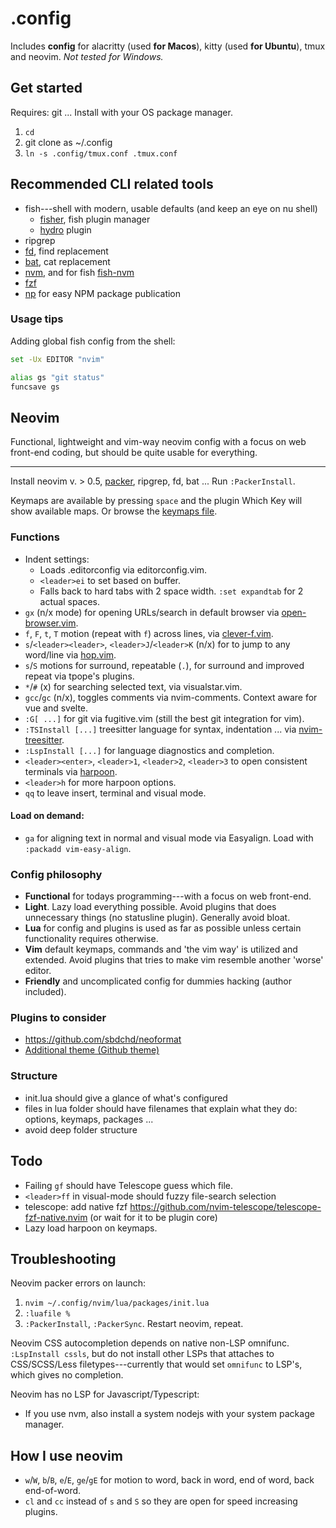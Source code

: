 # .config

Includes **config** for alacritty (used **for Macos**), kitty (used **for Ubuntu**), tmux and neovim. *Not tested for Windows.*

## Get started

Requires: git ... Install with your OS package manager.

1. `cd`
2. git clone as ~/.config
3. `ln -s .config/tmux.conf .tmux.conf`

## Recommended CLI related tools

- fish---shell with modern, usable defaults (and keep an eye on nu shell)
	- [fisher](https://github.com/jorgebucaran/fisher), fish plugin manager
	- [hydro](https://github.com/jorgebucaran/hydro) plugin
- ripgrep
- [fd](https://github.com/sharkdp/fd), find replacement
- [bat](https://github.com/sharkdp/bat), cat replacement
- [nvm](https://github.com/nvm-sh/nvm), and for fish [fish-nvm](https://github.com/FabioAntunes/fish-nvm)
- [fzf](https://github.com/junegunn/fzf)
- [np](https://github.com/sindresorhus/np) for easy NPM package publication

### Usage tips

Adding global fish config from the shell:

```sh
set -Ux EDITOR "nvim"

alias gs "git status"
funcsave gs
```

## Neovim

Functional, lightweight and vim-way neovim config with a focus on web front-end coding, but should be quite usable for everything.

---

Install neovim v. > 0.5, [packer](https://github.com/wbthomason/packer.nvim), ripgrep, fd, bat ... Run `:PackerInstall`.

Keymaps are available by pressing `space` and the plugin Which Key will show available maps. Or browse the [keymaps file](https://github.com/jssteinberg/config/blob/main/nvim/lua/keymaps.lua).

### Functions

- Indent settings:
	- Loads .editorconfig via editorconfig.vim.
	- `<leader>ei` to set based on buffer.
	- Falls back to hard tabs with 2 space width. `:set expandtab` for 2 actual spaces.
- `gx` (n/x mode) for opening URLs/search in default browser via [open-browser.vim](https://github.com/tyru/open-browser.vim).
- `f`, `F`, `t`, `T` motion (repeat with `f`) across lines, via [clever-f.vim](https://github.com/rhysd/clever-f.vim).
- `s`/`<leader><leader>`, `<leader>J`/`<leader>K` (n/x) for to jump to any word/line via [hop.vim](https://github.com/phaazon/hop.nvim).
- `s`/`S` motions for surround, repeatable (`.`), for surround and improved repeat via tpope's plugins.
- `*`/`#` (x) for searching selected text, via visualstar.vim.
- `gcc`/`gc` (n/x), toggles comments via nvim-comments. Context aware for vue and svelte.
- `:G[ ...]` for git via fugitive.vim (still the best git integration for vim).
- `:TSInstall [...]` treesitter language for syntax, indentation ... via [nvim-treesitter][nts].
- `:LspInstall [...]` for language diagnostics and completion.
- `<leader><enter>`, `<leader>1`, `<leader>2`, `<leader>3` to open consistent terminals via [harpoon](https://github.com/ThePrimeagen/harpoon).
- `<leader>h` for more harpoon options.
- `qq` to leave insert, terminal and visual mode.

#### Load on demand:

- `ga` for aligning text in normal and visual mode via Easyalign. Load with `:packadd vim-easy-align`.

### Config philosophy

- **Functional** for todays programming---with a focus on web front-end.
- **Light**. Lazy load everything possible. Avoid plugins that does unnecessary things (no statusline plugin). Generally avoid bloat.
- **Lua** for config and plugins is used as far as possible unless certain functionality requires otherwise.
- **Vim** default keymaps, commands and 'the vim way' is utilized and extended. Avoid plugins that tries to make vim resemble another 'worse' editor.
- **Friendly** and uncomplicated config for dummies hacking (author included).

### Plugins to consider

- https://github.com/sbdchd/neoformat
- [Additional theme (Github theme)](https://github.com/projekt0n/github-nvim-theme)

### Structure

- init.lua should give a glance of what's configured
- files in lua folder should have filenames that explain what they do: options, keymaps, packages ...
- avoid deep folder structure

## Todo

- Failing `gf` should have Telescope guess which file.
- `<leader>ff` in visual-mode should
fuzzy file-search selection
- telescope: add native fzf 
https://github.com/nvim-telescope/telescope-fzf-native.nvim (or wait for it to be plugin core)
- Lazy load harpoon on keymaps.

## Troubleshooting

Neovim packer errors on launch:

1. `nvim ~/.config/nvim/lua/packages/init.lua`
2. `:luafile %`
3. `:PackerInstall`, `:PackerSync`. Restart neovim, repeat.

Neovim CSS autocompletion depends on native 
non-LSP omnifunc. `:LspInstall cssls`, but do 
not install other LSPs that attaches to 
CSS/SCSS/Less filetypes---currently that would 
set `omnifunc` to LSP's, which gives no 
completion.

Neovim has no LSP for Javascript/Typescript:

- If you use nvm, also install a system nodejs with your system package manager.

## How I use neovim

- `w`/`W`, `b`/`B`, `e`/`E`, `ge`/`gE` for motion to word, back in word, end of word, back end-of-word.
- `cl` and `cc` instead of `s` and `S` so they are open for speed increasing plugins.

[gl]: https://github.com/junegunn/gv.vim
[gd]: https://github.com/sindrets/diffview.nvim
[nts]: https://github.com/nvim-treesitter/nvim-treesitter
